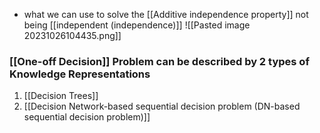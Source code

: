 - what we can use to solve the [[Additive independence property]] not being [[independent (independence)]]
![[Pasted image 20231026104435.png]]
### [[One-off Decision]] Problem can be described by 2 types of Knowledge Representations
1. [[Decision Trees]]
2. [[Decision Network-based sequential decision problem (DN-based sequential decision problem)]]